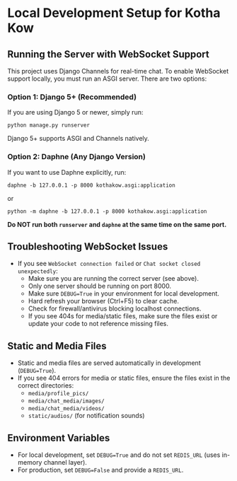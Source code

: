 # Local Development Setup for Kotha Kow

## Running the Server with WebSocket Support

This project uses Django Channels for real-time chat. To enable WebSocket support locally, you must run an ASGI server. There are two options:

### Option 1: Django 5+ (Recommended)
If you are using Django 5 or newer, simply run:

```
python manage.py runserver
```

Django 5+ supports ASGI and Channels natively.

### Option 2: Daphne (Any Django Version)
If you want to use Daphne explicitly, run:

```
daphne -b 127.0.0.1 -p 8000 kothakow.asgi:application
```

or

```
python -m daphne -b 127.0.0.1 -p 8000 kothakow.asgi:application
```

**Do NOT run both `runserver` and `daphne` at the same time on the same port.**

## Troubleshooting WebSocket Issues

- If you see `WebSocket connection failed` or `Chat socket closed unexpectedly`:
  - Make sure you are running the correct server (see above).
  - Only one server should be running on port 8000.
  - Make sure `DEBUG=True` in your environment for local development.
  - Hard refresh your browser (Ctrl+F5) to clear cache.
  - Check for firewall/antivirus blocking localhost connections.
  - If you see 404s for media/static files, make sure the files exist or update your code to not reference missing files.

## Static and Media Files
- Static and media files are served automatically in development (`DEBUG=True`).
- If you see 404 errors for media or static files, ensure the files exist in the correct directories:
  - `media/profile_pics/`
  - `media/chat_media/images/`
  - `media/chat_media/videos/`
  - `static/audios/` (for notification sounds)

## Environment Variables
- For local development, set `DEBUG=True` and do not set `REDIS_URL` (uses in-memory channel layer).
- For production, set `DEBUG=False` and provide a `REDIS_URL`. 